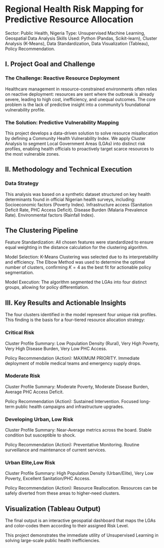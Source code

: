 # Regional Health Risk Mapping for Predictive Resource Allocation
Sector: Public Health, Nigeria
Type: Unsupervised Machine Learning, Geospatial Data Analysis
Skills Used: Python (Pandas, Scikit-learn), Cluster Analysis (K-Means), Data Standardization, Data Visualization (Tableau), Policy Recommendation.

## I. Project Goal and Challenge
### The Challenge: Reactive Resource Deployment

Healthcare management in resource-constrained environments often relies on reactive deployment: resources are sent where the outbreak is already severe, leading to high cost, inefficiency, and unequal outcomes. The core problem is the lack of predictive insight into a community’s foundational vulnerability profile.

### The Solution: Predictive Vulnerability Mapping

This project develops a data-driven solution to solve resource misallocation by defining a Community Health Vulnerability Index. We apply Cluster Analysis to segment Local Government Areas (LGAs) into distinct risk profiles, enabling health officials to proactively target scarce resources to the most vulnerable zones.

## II. Methodology and Technical Execution
### Data Strategy

This analysis was based on a synthetic dataset structured on key health determinants found in official Nigerian health surveys, including:
Socioeconomic factors (Poverty Index).
Infrastructure access (Sanitation Deficit Rate, PHC Access Deficit).
Disease Burden (Malaria Prevalence Rate).
Environmental factors (Rainfall Index).

## The Clustering Pipeline
Feature Standardization: All chosen features were standardized to ensure equal weighting in the distance calculation for the clustering algorithm.

Model Selection: K-Means Clustering was selected due to its interpretability and efficiency. The Elbow Method was used to determine the optimal number of clusters, confirming $K=4$ as the best fit for actionable policy segmentation.

Model Execution: The algorithm segmented the LGAs into four distinct groups, allowing for policy differentiation.

## III. Key Results and Actionable Insights

The four clusters identified in the model represent four unique risk profiles. This finding is the basis for a four-tiered resource allocation strategy:

### Critical Risk

Cluster Profile Summary: Low Population Density (Rural), Very High Poverty, Very High Disease Burden, Very Low PHC Access.

Policy Recommendation (Action): MAXIMUM PRIORITY. Immediate deployment of mobile medical teams and emergency supply drops.

### Moderate Risk

Cluster Profile Summary: Moderate Poverty, Moderate Disease Burden, Average PHC Access Deficit.

Policy Recommendation (Action): Sustained Intervention. Focused long-term public health campaigns and infrastructure upgrades.

### Developing Urban, Low Risk
	
Cluster Profile Summary: Near-Average metrics across the board. Stable condition but susceptible to shock.

Policy Recommendation (Action): Preventative Monitoring. Routine surveillance and maintenance of current services.

### Urban Elite,Low Risk

Cluster Profile Summary: High Population Density (Urban/Elite), Very Low Poverty, Excellent Sanitation/PHC Access.

Policy Recommendation (Action): Resource Reallocation. Resources can be safely diverted from these areas to higher-need clusters.

## Visualization (Tableau Output)

The final output is an interactive geospatial dashboard that maps the LGAs and color-codes them according to their assigned Risk Level. 


This project demonstrates the immediate utility of Unsupervised Learning in solving large-scale public health inefficiencies. 
